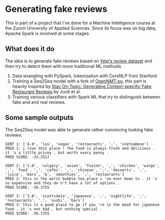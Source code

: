 # Generating fake reviews 

This is part of a project that I've done for a Machine Intelligence course at the Zurich University of Applied Sciences. Since its focus was on big data,
Apache Spark is involved at some stages. 

## What does it do

The idea is to generate fake reviews based on [Yelp's review dataset](https://www.kaggle.com/yelp-dataset/yelp-dataset) and then try to detect them with more traditional ML methods.

1. Data wrangling with PySpark, tokenisation with CoreNLP from Stanford
2. Training a Seq2Seq model with a fork of [OpenNMT-py](https://github.com/hokkaido/OpenNMT-py/tree/translate-improvements), this part is heavily inspired by [Stay On-Topic: Generating Context-specific Fake Restaurant Reviews](https://arxiv.org/abs/1805.02400) by Juuti et al. 
3. Training various classifiers with Spark ML that try to distinguish between fake and and real reviews.


## Some sample outputs

The Seq2Seq model was able to generate rather convincing looking fake reviews:

    SENT 1: ['4.0', 'las', 'vegas', 'restaurants', ',', 'vietnamese']
    PRED 1: i love this place ! the food is always fresh and delicious . it 's a little pricey , but worth every penny .
    PRED SCORE: -33.2517

    SENT 2: ['1.0', 'calgary', 'asian', 'fusion', ',', 'chicken', 'wings', ',', 'food', ',', 'cafes', ',', 'chinese', ',', 'desserts', ',', 'juice', 'bars', '&', 'smoothies', ',', 'restaurants']
    PRED 2: this is the worst bubble tea place i 've ever been to . it 's so expensive and they do n't have a lot of options .
    PRED SCORE: -36.3755

    SENT 3: ['3.0', 'scottsdale', 'japanese', ',', 'nightlife', ',', 'restaurants', ',', 'sushi', 'bars']
    PRED 3: this is a good place to go if you 're in the mood for japanese food . it 's not bad , but nothing special .
    PRED SCORE: -36.7155